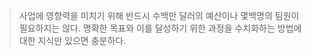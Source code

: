 > 사업에 영향력을 미치기 위해 반드시 수백만 달러의 예산이나 몇백명의 팀원이 필요하지는 않다. 명확한 목표와 이를 달성하기 위한 과정을 수치화하는 방법에 대한 지식만 있으면 충분하다.
